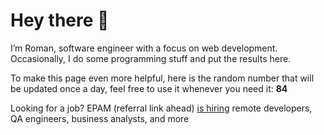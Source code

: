 # Hey there 👋

I’m Roman, software engineer with a focus on web development. Occasionally, I do
some programming stuff and put the results here.

To make this page even more helpful, here is the random number that will be
updated once a day, feel free to use it whenever you need it: **84**

Looking for a job? EPAM (referral link ahead) [is hiring](https://epa.ms/RomanGusev) remote developers,
QA engineers, business analysts, and more
